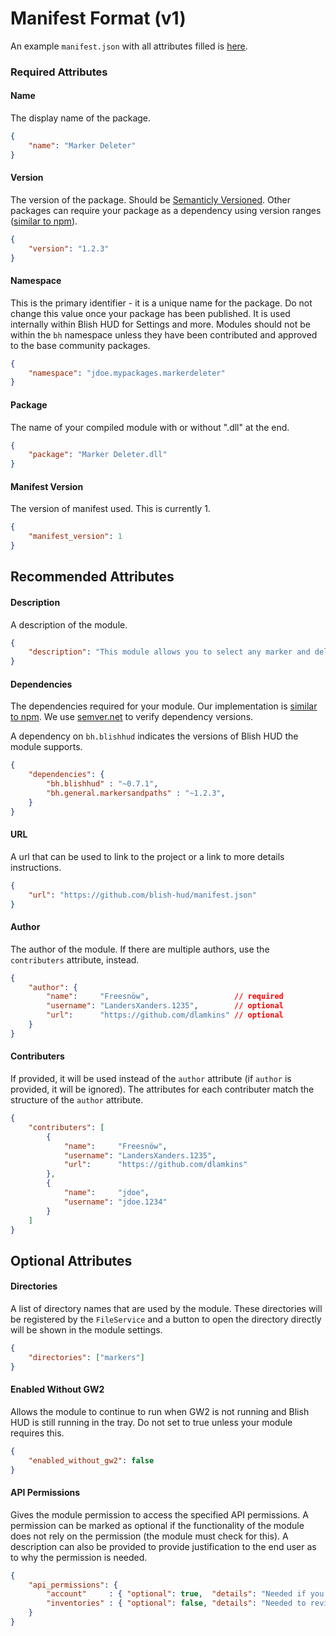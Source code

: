 # Manifest Format (v1)
An example `manifest.json` with all attributes filled is [here](v1/manifest.json).


### Required Attributes

#### Name
The display name of the package.

```json
{
    "name": "Marker Deleter"
}
```

#### Version
The version of the package.  Should be [Semanticly Versioned](https://semver.org/).  Other packages can require your package as a dependency using version ranges ([similar to npm](https://docs.npmjs.com/files/package.json#dependencies)).

```json
{
    "version": "1.2.3"
}
```

#### Namespace
This is the primary identifier - it is a unique name for the package.  Do not change this value once your package has been published.  It is used internally within Blish HUD for Settings and more.  Modules should not be within the `bh` namespace unless they have been contributed and approved to the base community packages.

```json
{
    "namespace": "jdoe.mypackages.markerdeleter"
}
```

#### Package
The name of your compiled module with or without ".dll" at the end.

```json
{
    "package": "Marker Deleter.dll"
}
```

#### Manifest Version
The version of manifest used.  This is currently 1.

```json
{
    "manifest_version": 1
}
```

## Recommended Attributes

#### Description
A description of the module.

```json
{
    "description": "This module allows you to select any marker and delete it."
}
```


#### Dependencies
The dependencies required for your module.  Our implementation is [similar to npm](https://docs.npmjs.com/files/package.json#dependencies).  We use [semver.net](https://github.com/adamreeve/semver.net) to verify dependency versions.

A dependency on `bh.blishhud` indicates the versions of Blish HUD the module supports.

```json
{
    "dependencies": {
        "bh.blishhud" : "~0.7.1",
        "bh.general.markersandpaths" : "~1.2.3",
    }
}
```

#### URL
A url that can be used to link to the project or a link to more details instructions.

```json
{
    "url": "https://github.com/blish-hud/manifest.json"
}
```

#### Author
The author of the module.  If there are multiple authors, use the `contributers` attribute, instead.

```json
{
    "author": {
        "name":     "Freesnöw",                   // required
        "username": "LandersXanders.1235",        // optional
        "url":      "https://github.com/dlamkins" // optional
    }
}
```

#### Contributers
If provided, it will be used instead of the `author` attribute (if `author` is provided, it will be ignored).  The attributes for each contributer match the structure of the `author` attribute.

```json
{
    "contributers": [
        {
            "name":     "Freesnöw",
            "username": "LandersXanders.1235",
            "url":      "https://github.com/dlamkins"
        },
        {
            "name":     "jdoe",
            "username": "jdoe.1234"
        }
    ]
}
```

## Optional Attributes

#### Directories
A list of directory names that are used by the module.  These directories will be registered by the `FileService` and a button to open the directory directly will be shown in the module settings.

```json
{
    "directories": ["markers"]
}
```

#### Enabled Without GW2
Allows the module to continue to run when GW2 is not running and Blish HUD is still running in the tray.  Do not set to true unless your module requires this.

```json
{
    "enabled_without_gw2": false
}
```

#### API Permissions
Gives the module permission to access the specified API permissions.  A permission can be marked as optional if the functionality of the module does not rely on the permission (the module must check for this).  A description can also be provided to provide justification to the end user as to why the permission is needed.

```json
{
    "api_permissions": {
        "account"     : { "optional": true,  "details": "Needed if you want the special feature enabled." },
        "inventories" : { "optional": false, "details": "Needed to review the item in your inventory." }
    }
}
```
